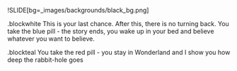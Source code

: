 !SLIDE[bg=_images/backgrounds/black_bg.png]

.blockwhite This is your last chance. After this, there is no turning back. You take the blue pill - the story ends, you wake up in your bed and believe whatever you want to believe.

.blockteal You take the red pill - you stay in Wonderland and I show you how deep the rabbit-hole goes

